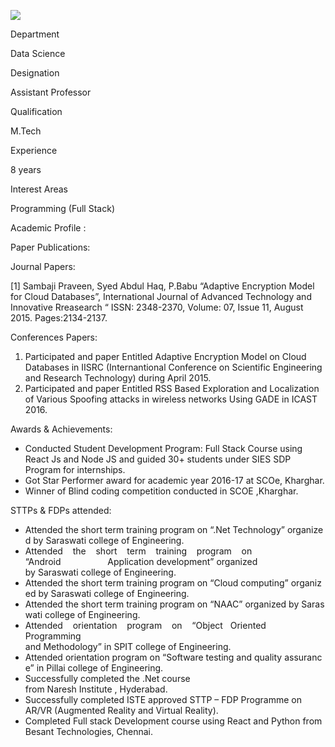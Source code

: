 [![](/sites/default/files/styles/faculty_images/public/2025-04/praveen.jpg?itok=zzBflK1w)](/sites/default/files/2025-04/praveen.jpg)

Department

Data Science

Designation

Assistant Professor

Qualification

M.Tech

Experience

8 years

Interest Areas

Programming (Full Stack)

Academic Profile :

Paper Publications:

Journal Papers:

[1] Sambaji Praveen, Syed Abdul Haq, P.Babu “Adaptive Encryption Model for Cloud Databases”, International Journal of Advanced Technology and Innovative Rreasearch “ ISSN: 2348-2370, Volume: 07, Issue 11, August 2015. Pages:2134-2137.

Conferences Papers: 

1. Participated and paper Entitled Adaptive Encryption Model on Cloud Databases in IISRC (Internantional Conference on Scientific Engineering and Research Technology) during April 2015.
2. Participated and paper Entitled RSS Based Exploration and Localization of Various Spoofing attacks in wireless networks Using GADE in ICAST 2016.

Awards & Achievements:

* Conducted Student Development Program: Full Stack Course using React Js and Node JS and guided 30+ students under SIES SDP Program for internships.
* Got Star Performer award for academic year 2016-17 at SCOe, Kharghar.
* Winner of Blind coding competition conducted in SCOE ,Kharghar.

STTPs & FDPs attended:

* Attended the short term training program on “.Net Technology” organized by Saraswati college of Engineering.
* Attended    the    short    term    training    program    on    “Android                   Application development” organized by Saraswati college of Engineering.
* Attended the short term training program on “Cloud computing” organized by Saraswati college of Engineering.
* Attended the short term training program on “NAAC” organized by Saraswati college of Engineering.
* Attended    orientation    program    on    “Object   Oriented                   Programming                 and Methodology” in SPIT college of Engineering.
* Attended orientation program on “Software testing and quality assurance” in Pillai college of Engineering.
* Successfully completed the .Net course from Naresh Institute , Hyderabad.
* Successfully completed ISTE approved STTP – FDP Programme on AR/VR (Augmented Reality and Virtual Reality).
* Completed Full stack Development course using React and Python from Besant Technologies, Chennai.